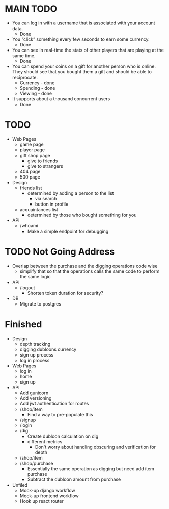 # MAIN TODO
- You can log in with a username that is associated with your account data.
    - Done
- You “click” something every few seconds to earn some currency.
    - Done
- You can see in real-time the stats of other players that are playing at the same time.
    - Done
- You can spend your coins on a gift for another person who is online. They should see that you bought them a gift and should be able to reciprocate.
    - Currency - done
    - Spending - done
    - Viewing - done
- It supports about a thousand concurrent users
    - Done

# TODO
- Web Pages
    - game page
    - player page
    - gift shop page
        - give to friends
        - give to strangers
    - 404 page
    - 500 page
- Design
    - friends list
        - determined by adding a person to the list
            - via search
            - button in profile
    - acquaintances list
        - determined by those who bought something for you
- API
    - /whoami
        - Make a simple endpoint for debugging

# TODO Not Going Address
- Overlap between the purchase and the digging operations code wise
    - simplify that so that the operations calls the same code to perform the same logic
- API
    - /logout
        - Shorten token duration for security?
- DB
    - Migrate to postgres

# Finished
- Design
    - depth tracking
    - digging dubloons currency
    - sign up process
    - log in process
- Web Pages
    - log in
    - home
    - sign up
- API
    - Add gunicorn
    - Add versioning
    - Add jwt authentication for routes
    - /shop/item
        - Find a way to pre-populate this
    - /signup
    - /login
    - /dig
        - Create dubloon calculation on dig
        - different metrics
            - Don't worry about handling obscuring and verification for depth
    - /shop/item
    - /shop/purchase
        - Essentially the same operation as digging but need add item purchase
        - Subtract the dubloon amount from purchase
- Unfiled
    - Mock-up django workflow
    - Mock-up frontend workflow
    - Hook up react router